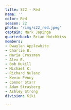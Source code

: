 ```yaml
---
title: S22 - Red
name: ''
color: Red
season: 22
photo: "/img/s22_red.jpeg"
captain: Mark Japinga
quarterback: Brian Hotchkiss
members:
- Dwaylan Applewhite
- Charlie B.
- Maria Crossman
- Alex E.
- Bob Hukill
- Michael K.
- Richard Nulanz
- Kevin Penny
- Connor Starr
- Adam Strasberg
- Ashley Strong
division: Kiki

---
```

